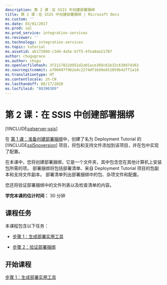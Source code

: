 ```yaml
---
description: 第 2 课：在 SSIS 中创建部署捆绑
title: 第 2 课：在 SSIS 中创建部署捆绑 | Microsoft Docs
ms.custom: ''
ms.date: 03/01/2017
ms.prod: sql
ms.prod_service: integration-services
ms.reviewer: ''
ms.technology: integration-services
ms.topic: tutorial
ms.assetid: ab17289d-c3d4-4a5e-b7f5-4fea8ae21707
author: chugugrace
ms.author: chugu
ms.openlocfilehash: 3f2117822d951d2a01ace369c61b32c630d74363
ms.sourcegitcommit: e700497f962e4c2274df16d9e651059b42ff1a10
ms.translationtype: HT
ms.contentlocale: zh-CN
ms.lasthandoff: 08/17/2020
ms.locfileid: "88390389"
---
```

# <a name="lesson-2-create-the-deployment-bundle-in-ssis"></a>第 2 课：在 SSIS 中创建部署捆绑

[!INCLUDE[sqlserver-ssis](../includes/applies-to-version/sqlserver-ssis.md)]


在 [第 1 课：准备创建部署捆绑](../integration-services/lesson-1-preparing-to-create-the-deployment-bundle.md)中，创建了名为 Deployment Tutorial 的 [!INCLUDE[ssISnoversion](../includes/ssisnoversion-md.md)] 项目，将包和支持文件添加到该项目，并在包中实现了配置。  
  
在本课中，您将创建部署捆绑，它是一个文件夹，其中包含您在其他计算机上安装包所需的项。 部署捆绑将包括部署清单、来自 Deployment Tutorial 项目的包副本和支持文件副本。 部署清单列出部署捆绑中的包、杂项文件和配置。  
  
您还将验证部署捆绑中的文件列表以及检查清单的内容。  
  
**学完本课的估计时间：** 30 分钟  
  
## <a name="lesson-tasks"></a>课程任务  
本课程包含以下任务：  
  
-   [步骤 1：生成部署实用工具](../integration-services/lesson-2-1-building-the-deployment-utility.md)  
  
-   [步骤 2：验证部署捆绑](../integration-services/lesson-2-2-verifying-the-deployment-bundle.md)  
  
## <a name="start-the-lesson"></a>开始课程  
[步骤 1：生成部署实用工具](../integration-services/lesson-2-1-building-the-deployment-utility.md)  
  
  
  

